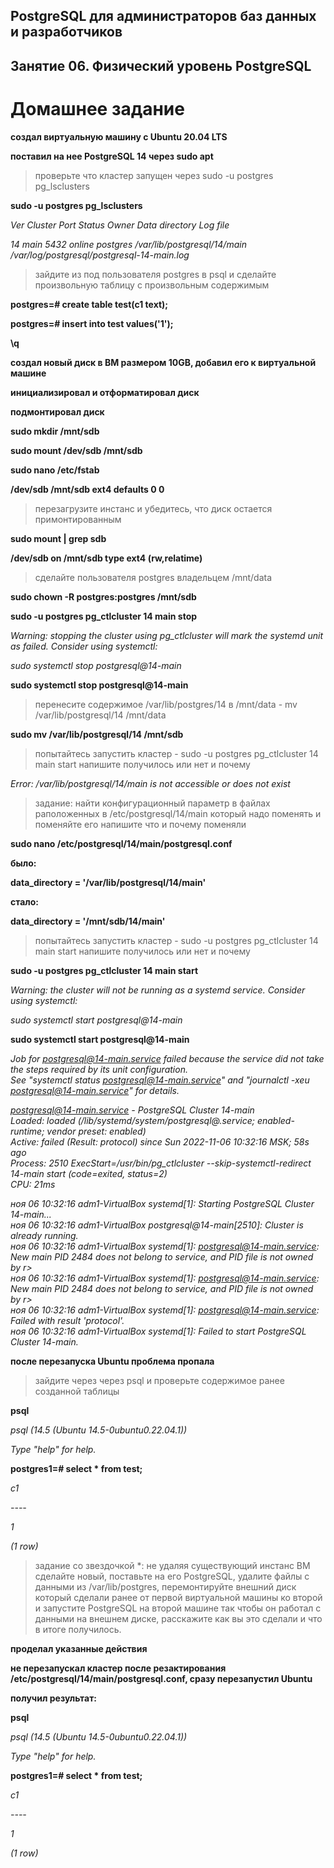 ## PostgreSQL для администраторов баз данных и разработчиков ##  
## Занятие 06. Физический уровень PostgreSQL ##  
# Домашнее задание #  


**создал виртуальную машину c Ubuntu 20.04 LTS**

**поставил на нее PostgreSQL 14 через sudo apt**

>проверьте что кластер запущен через sudo -u postgres pg_lsclusters

**sudo -u postgres pg_lsclusters**

*Ver Cluster Port Status Owner    Data directory              Log file*

*14  main    5432 online postgres /var/lib/postgresql/14/main /var/log/postgresql/postgresql-14-main.log*

>зайдите из под пользователя postgres в psql и сделайте произвольную таблицу с произвольным содержимым

**postgres=# create table test(c1 text);**

**postgres=# insert into test values('1');**

**\q**

**создал новый диск в ВМ размером 10GB, добавил его к виртуальной машине**

**инициализировал и отформатировал диск**

**подмонтировал диск**

**sudo mkdir /mnt/sdb** 

**sudo mount /dev/sdb /mnt/sdb** 

**sudo nano /etc/fstab**

**/dev/sdb    /mnt/sdb     ext4      defaults        0             0** 

>перезагрузите инстанс и убедитесь, что диск остается примонтированным

**sudo mount | grep sdb**

**/dev/sdb on /mnt/sdb type ext4 (rw,relatime)**

>сделайте пользователя postgres владельцем /mnt/data

**sudo chown -R postgres:postgres /mnt/sdb**

**sudo -u postgres pg_ctlcluster 14 main stop**

*Warning: stopping the cluster using pg_ctlcluster will mark the systemd unit as failed. Consider using systemctl:*

*sudo systemctl stop postgresql@14-main*

**sudo systemctl stop postgresql@14-main**

>перенесите содержимое /var/lib/postgres/14 в /mnt/data - mv /var/lib/postgresql/14 /mnt/data

**sudo mv /var/lib/postgresql/14 /mnt/sdb**

>попытайтесь запустить кластер - sudo -u postgres pg_ctlcluster 14 main start
>напишите получилось или нет и почему

*Error: /var/lib/postgresql/14/main is not accessible or does not exist*

>задание: найти конфигурационный параметр в файлах раположенных в /etc/postgresql/14/main который надо поменять и поменяйте его
>напишите что и почему поменяли

**sudo nano /etc/postgresql/14/main/postgresql.conf**

**было:**

**data_directory = '/var/lib/postgresql/14/main'**

**стало:**

**data_directory = '/mnt/sdb/14/main'**

>попытайтесь запустить кластер - sudo -u postgres pg_ctlcluster 14 main start
>напишите получилось или нет и почему

**sudo -u postgres pg_ctlcluster 14 main start**

*Warning: the cluster will not be running as a systemd service. Consider using systemctl:*

*sudo systemctl start postgresql@14-main*

**sudo systemctl start postgresql@14-main**

*Job for postgresql@14-main.service failed because the service did not take the steps required by its unit configuration.*  
*See "systemctl status postgresql@14-main.service" and "journalctl -xeu postgresql@14-main.service" for details.*  

*postgresql@14-main.service - PostgreSQL Cluster 14-main*  
*Loaded: loaded (/lib/systemd/system/postgresql@.service; enabled-runtime; vendor preset: enabled)*  
*Active: failed (Result: protocol) since Sun 2022-11-06 10:32:16 MSK; 58s ago*  
*Process: 2510 ExecStart=/usr/bin/pg_ctlcluster --skip-systemctl-redirect 14-main start (code=exited, status=2)*  
*CPU: 21ms*

*ноя 06 10:32:16 adm1-VirtualBox systemd[1]: Starting PostgreSQL Cluster 14-main...*  
*ноя 06 10:32:16 adm1-VirtualBox postgresql@14-main[2510]: Cluster is already running.*  
*ноя 06 10:32:16 adm1-VirtualBox systemd[1]: postgresql@14-main.service: New main PID 2484 does not belong to service, and PID file is not owned by r>*  
*ноя 06 10:32:16 adm1-VirtualBox systemd[1]: postgresql@14-main.service: New main PID 2484 does not belong to service, and PID file is not owned by r>*  
*ноя 06 10:32:16 adm1-VirtualBox systemd[1]: postgresql@14-main.service: Failed with result 'protocol'.*  
*ноя 06 10:32:16 adm1-VirtualBox systemd[1]: Failed to start PostgreSQL Cluster 14-main.*  

**после перезапуска Ubuntu проблема пропала**


>зайдите через через psql и проверьте содержимое ранее созданной таблицы

**psql**

*psql (14.5 (Ubuntu 14.5-0ubuntu0.22.04.1))*

*Type "help" for help.*

**postgres1=# select * from test;**

*c1*

*----*

*1*

*(1 row)*

>задание со звездочкой *: 
>не удаляя существующий инстанс ВМ сделайте новый, 
>поставьте на его PostgreSQL, 
>удалите файлы с данными из /var/lib/postgres, 
>перемонтируйте внешний диск который сделали ранее от первой виртуальной машины ко второй 
>и запустите PostgreSQL на второй машине так чтобы он работал 
>с данными на внешнем диске, расскажите как вы это сделали и что в итоге получилось.

**проделал указанные действия**

**не перезапускал кластер после резактирования /etc/postgresql/14/main/postgresql.conf, сразу перезапустил Ubuntu**

**получил результат:**

**psql**

*psql (14.5 (Ubuntu 14.5-0ubuntu0.22.04.1))*

*Type "help" for help.*

**postgres1=# select * from test;**

*c1*

*----*

*1*

*(1 row)*

